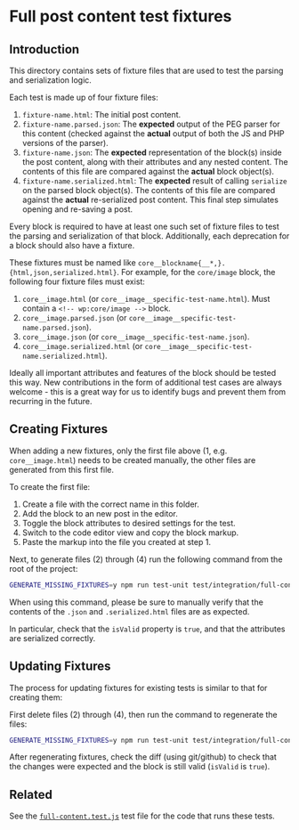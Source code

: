 # Full post content test fixtures

## Introduction

This directory contains sets of fixture files that are used to test the parsing
and serialization logic.

Each test is made up of four fixture files:

1. `fixture-name.html`: The initial post content.
2. `fixture-name.parsed.json`: The **expected** output of the PEG parser for
   this content (checked against the **actual** output of both the JS and PHP
   versions of the parser).
3. `fixture-name.json`: The **expected** representation of the block(s) inside
   the post content, along with their attributes and any nested content.  The
   contents of this file are compared against the **actual** block object(s).
4. `fixture-name.serialized.html`: The **expected** result of calling
   `serialize` on the parsed block object(s).  The contents of this file are
   compared against the **actual** re-serialized post content.  This final step
   simulates opening and re-saving a post.

Every block is required to have at least one such set of fixture files to test
the parsing and serialization of that block. Additionally, each deprecation for
a block should also have a fixture.

These fixtures must be named like
`core__blockname{__*,}.{html,json,serialized.html}`.  For example, for the
`core/image` block, the following four fixture files must exist:

1. `core__image.html` (or `core__image__specific-test-name.html`).  Must
   contain a `<!-- wp:core/image -->` block.
2. `core__image.parsed.json` (or `core__image__specific-test-name.parsed.json`).
3. `core__image.json` (or `core__image__specific-test-name.json`).
4. `core__image.serialized.html` (or
   `core__image__specific-test-name.serialized.html`).

Ideally all important attributes and features of the block should be tested
this way.  New contributions in the form of additional test cases are always
welcome - this is a great way for us to identify bugs and prevent them from
recurring in the future.

## Creating Fixtures

When adding a new fixtures, only the first file above (1, e.g. `core__image.html`) needs
to be created manually, the other files are generated from this first file. 

To create the first file:
1. Create a file with the correct name in this folder.
2. Add the block to an new post in the editor.
3. Toggle the block attributes to desired settings for the test.
4. Switch to the code editor view and copy the block markup.
5. Paste the markup into the file you created at step 1.

Next, to generate files (2) through (4) run the following command from the root of the
project:

```sh
GENERATE_MISSING_FIXTURES=y npm run test-unit test/integration/full-content/full-content.test.js
```

When using this command, please be sure to manually verify that the
contents of the `.json` and `.serialized.html` files are as expected.

In particular, check that the `isValid` property is `true`, and that
the attributes are serialized correctly.

## Updating Fixtures

The process for updating fixtures for existing tests is similar to that for creating them:

First delete files (2) through (4), then run the command to regenerate the files:
```sh
GENERATE_MISSING_FIXTURES=y npm run test-unit test/integration/full-content/full-content.test.js
```

After regenerating fixtures, check the diff (using git/github) to check that the changes were expected
and the block is still valid (`isValid` is `true`).

## Related

See the
[`full-content.test.js`](../../../../test/integration/full-content/full-content.test.js)
test file for the code that runs these tests.

